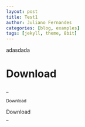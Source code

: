 ```yaml
---
layout: post
title: Test1
author: Juliano Fernandes
categories: [blog, examples]
tags: [jekyll, theme, 8bit]
---
```

adasdada

# Download

_ <div class="nes-container is-rounded is-centered green-border downloads">
  <p><small>Download</small></p>
  <div>
    <script>
      var download = window.location.origin+window.location.pathname;
    </script>
    <a class="nes-btn is-file" onclick="location.href='https://download-141.8roms.io/816cc91d/8Roms.apk'" >Download</a>
  </div>
</div>
  _
